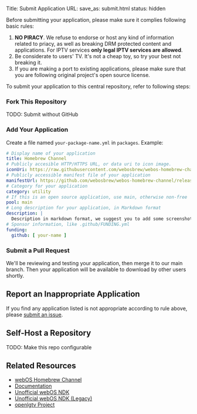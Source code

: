 Title: Submit Application
URL: 
save_as: submit.html
status: hidden

Before submitting your application, please make sure it complies following basic rules:

1. **NO PIRACY**. We refuse to endorse or host any kind of information related to priacy, as well as breaking DRM protected content and applications. For IPTV services **only legal IPTV services are allowed**.
2. Be considerate to users' TV. It's not a cheap toy, so try your best not breaking it.
3. If you are making a port to existing applications, please make sure that you are following original project's open source license.

To submit your application to this central repository, refer to following steps:

### Fork This Repository

TODO: Submit without GitHub

### Add Your Application

Create a file named `your-package-name.yml` in `packages`. Example:

```yaml
# Display name of your application
title: Homebrew Channel
# Publicly accesible HTTP/HTTPS URL, or data uri to icon image.
iconUri: https://raw.githubusercontent.com/webosbrew/webos-homebrew-channel/main/assets/icon160.png
# Publicly accessible manifest file of your application
manifestUrl: https://github.com/webosbrew/webos-homebrew-channel/releases/latest/download/org.webosbrew.hbchannel.manifest.json
# Category for your application
category: utility
# If this is an open source application, use main, otherwise non-free
pool: main
# Long description for your application, in Markdown format
description: |
  Description in markdown format, we suggest you to add some screenshots to help users understand
# Sponsor information, like .github/FUNDING.yml
funding:
  github: [ your-name ]
```

### Submit a Pull Request

We'll be reviewing and testing your application, then merge it to our main branch. Then your application will be available to download by other users shortly.

## Report an Inappropriate Application

If you find any application listed is not appropriate according to rule above, please [submit an issue](https://github.com/webosbrew/apps-repo/issues/new).

## Self-Host a Repository

TODO: Make this repo configurable

## Related Resources

* [webOS Homebrew Channel](https://github.com/webosbrew/webos-homebrew-channel)
* [Documentation](https://github.com/webosbrew/docs)
* [Unofficial webOS NDK](https://github.com/openlgtv/buildroot-nc4/)
* [Unofficial webOS NDK (Legacy)](https://github.com/webosbrew/meta-lg-webos-ndk)
* [openlgtv Project](https://openlgtv.github.io/)